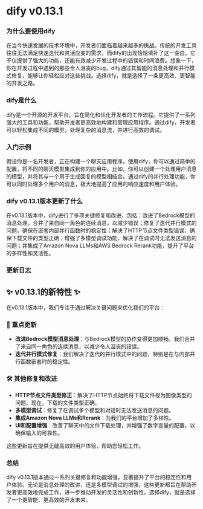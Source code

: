 # dify v0.13.1
### 为什么要使用dify

在当今快速发展的技术环境中，开发者们面临着越来越多的挑战。传统的开发工具往往无法满足快速迭代和灵活应变的需求，而dify的出现恰恰填补了这一空白。它不仅提供了强大的功能，还能有效减少开发过程中的错误和时间浪费。想象一下，你在开发过程中遇到的那些令人沮丧的bug，dify通过其智能的消息处理和并行模式修复，能够让你轻松应对这些挑战。选择dify，就是选择了一条更高效、更智能的开发之路。

### dify是什么

dify是一个开源的开发平台，旨在简化和优化开发者的工作流程。它提供了一系列强大的工具和功能，帮助开发者更高效地构建和管理应用程序。通过dify，开发者可以轻松集成不同的模型，处理复杂的消息流，并进行高效的调试。

### 入门示例

假设你是一名开发者，正在构建一个聊天应用程序。使用dify，你可以通过简单的配置，将不同的聊天模型集成到你的应用中。比如，你可以创建一个处理用户消息的模型，并将其与一个用于生成回复的模型相结合。通过dify的并行处理功能，你可以同时处理多个用户的消息，极大地提高了应用的响应速度和用户体验。

### dify v0.13.1版本更新了什么

在v0.13.1版本中，dify进行了多项关键修复和改进，包括：改进了Bedrock模型的消息处理，合并了来自同一角色的连续消息，以减少错误；修复了迭代并行模式的问题，确保在嵌套内部并行函数时的稳定性；解决了HTTP节点文件类型错误，确保下载文件的类型正确；增强了多模型调试功能，解决了在调试时无法发送消息的问题；并集成了Amazon Nova LLMs和AWS Bedrock Rerank功能，提升了平台的多样性和灵活性。

### 更新日志

## ✨ v0.13.1的新特性 ✨
在v0.13.1版本中，我们专注于通过解决关键问题来优化我们的平台：

### 🚀 重点更新
- **改进Bedrock模型消息处理**：与Bedrock模型的协作变得更加顺畅。我们合并了来自同一角色的连续消息，以减少令人沮丧的错误。
- **迭代并行模式修复**：我们解决了迭代的并行模式中的问题，特别是在与内部并行函数嵌套时的稳定性。

### 🛠️ 其他修复和改进
- **HTTP节点文件类型修正**：解决了HTTP节点始终将下载文件视为图像类型的问题。现在，下载的文件类型正确。
- **多模型调试**：修复了在调试多个模型和对话时无法发送消息的问题。
- **集成Amazon Nova LLMs和Rerank**：为我们的平台增加了多样性。
- **UI和配置增强**：改善了聊天中的文件下载处理，并增强了数字变量的配置，以确保输入的可靠性。

这些更新旨在提供无缝高效的用户体验，帮助您轻松工作。

### 总结

dify v0.13.1版本通过一系列关键修复和功能增强，显著提升了平台的稳定性和用户体验。无论是消息处理的改进，还是多模型调试的增强，这些更新都旨在帮助开发者更高效地完成工作，进一步推动开发的灵活性和创新性。选择dify，就是选择了一个更智能、更高效的开发未来。